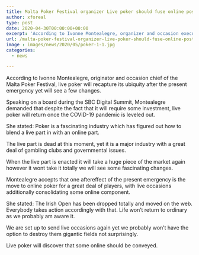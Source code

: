 ```yaml
---
title: Malta Poker Festival organizer Live poker should fuse online post-COVID
author: xforeal 
type: post
date: 2020-04-30T00:00:00+00:00
excerpt: 'According to Ivonne Montealegre, organizer and occasion executive of the Malta Poker Festival, live poker will recover its ubiquity after the present emergency yet will see some changes '
url: /malta-poker-festival-organizer-live-poker-should-fuse-online-post-covid/
image : images/news/2020/05/poker-1-1.jpg
categories:
  - news

---
```

According to Ivonne Montealegre, originator and occasion chief of the Malta Poker Festival, live poker will recapture its ubiquity after the present emergency yet will see a few changes. 

Speaking on a board during the SBC Digital Summit, Montealegre demanded that despite the fact that it will require some investment, live poker will return once the COVID-19 pandemic is leveled out. 

She stated: Poker is a fascinating industry which has figured out how to blend a live part in with an online part. 

The live part is dead at this moment, yet it is a major industry with a great deal of gambling clubs and governmental issues. 

When the live part is enacted it will take a huge piece of the market again however it wont take it totally we will see some fascinating changes. 

Montealegre accepts that one aftereffect of the present emergency is the move to online poker for a great deal of players, with live occasions additionally consolidating some online component. 

She stated: The Irish Open has been dropped totally and moved on the web. Everybody takes action accordingly with that. Life won&#8217;t return to ordinary as we probably am aware it. 

We are set up to send live occasions again yet we probably won&#8217;t have the option to destroy them gigantic fields not surprisingly. 

Live poker will discover that some online should be conveyed.
